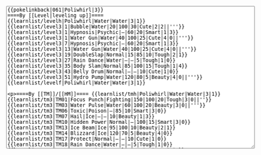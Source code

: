 </p><textarea readonly="" accesskey="," id="wpTextbox1" cols="80" rows="25" style="" class="mw-editfont-monospace" lang="en" dir="ltr" name="wpTextbox1">{{pokelinkback|061|Poliwhirl|3}}
====By [[Level|leveling up]]====
{{learnlist/levelh|Poliwhirl|Water|Water|3|1}}
{{learnlist/level3|1|Bubble|Water|20|100|30|Cute|2|2||'''}}
{{learnlist/level3|1|Hypnosis|Psychic|—|60|20|Smart|1|3}}
{{learnlist/level3|1|Water Gun|Water|40|100|25|Cute|4|0||'''}}
{{learnlist/level3|7|Hypnosis|Psychic|—|60|20|Smart|1|3}}
{{learnlist/level3|13|Water Gun|Water|40|100|25|Cute|4|0||'''}}
{{learnlist/level3|19|DoubleSlap|Normal|15|85|10|Tough|2|1}}
{{learnlist/level3|27|Rain Dance|Water|—|—|5|Tough|1|0}}
{{learnlist/level3|35|Body Slam|Normal|85|100|15|Tough|1|4}}
{{learnlist/level3|43|Belly Drum|Normal|—|—|10|Cute|1|0}}
{{learnlist/level3|51|Hydro Pump|Water|120|80|5|Beauty|4|0||'''}}
{{learnlist/levelf|Poliwhirl|Water|Water|3|1}}

====By [[TM]]/[[HM]]====
{{learnlist/tmh|Poliwhirl|Water|Water|3|1}}
{{learnlist/tm3|TM01|Focus Punch|Fighting|150|100|20|Tough|3|0||''}}
{{learnlist/tm3|TM03|Water Pulse|Water|60|100|20|Beauty|3|0||'''}}
{{learnlist/tm3|TM06|Toxic|Poison|—|85|10|Smart|3|0}}
{{learnlist/tm3|TM07|Hail|Ice|—|—|10|Beauty|1|3}}
{{learnlist/tm3|TM10|Hidden Power|Normal|—|100|15|Smart|3|0}}
{{learnlist/tm3|TM13|Ice Beam|Ice|95|100|10|Beauty|2|1}}
{{learnlist/tm3|TM14|Blizzard|Ice|120|70|5|Beauty|4|0}}
{{learnlist/tm3|TM17|Protect|Normal|—|—|10|Cute|1|0}}
{{learnlist/tm3|TM18|Rain Dance|Water|—|—|5|Tough|1|0}}
{{learnlist/tm3|TM21|Frustration|Normal|—|100|20|Cute|1|0}}
{{learnlist/tm3|TM26|Earthquake|Ground|100|100|10|Tough|1|3}}
{{learnlist/tm3|TM27|Return|Normal|—|100|20|Cute|1|0}}
{{learnlist/tm3|TM28|Dig|Ground|60|100|10|Smart|1|0}}
{{learnlist/tm3|TM29|Psychic|Psychic|90|100|10|Smart|1|3}}
{{learnlist/tm3|TM31|Brick Break|Fighting|75|100|15|Cool|1|4||''}}
{{learnlist/tm3|TM32|Double Team|Normal|—|—|15|Cool|2|0}}
{{learnlist/tm3|TM42|Facade|Normal|70|100|20|Cute|2|0}}
{{learnlist/tm3|TM43|Secret Power|Normal|70|100|20|Smart|1|0}}
{{learnlist/tm3|TM44|Rest|Psychic|—|—|10|Cute|2|0}}
{{learnlist/tm3|TM45|Attract|Normal|—|100|15|Cute|2|0}}
{{learnlist/tm3|TM46|Thief|Dark|40|100|10|Tough|1|0}}
{{learnlist/tm3|HM03|Surf|Water|95|100|15|Beauty|3|0||'''}}
{{learnlist/tm3|HM04|Strength|Normal|80|100|15|Tough|2|1}}
{{learnlist/tm3|HM06|Rock Smash|Fighting|20|100|15|Tough|1|0||''}}
{{learnlist/tm3|HM07|Waterfall|Water|80|100|15|Tough|2|0||'''}}
{{learnlist/tm3|HM08|Dive|Water|60|100|10|Beauty|2|0||'''}}
{{learnlist/tmf|Poliwhirl|Water|Water|3|1}}

====By {{pkmn|breeding}}====
{{learnlist/breedh|Poliwhirl|Water|Water|3|1}}
{{learnlist/breed3|{{MSP/3|183|Marill}}{{MSP/3|184|Azumarill}}{{MSP/3|222|Corsola}}{{MSP/3|223|Remoraid}}{{MSP/3|224|Octillery}}{{MSP/3|226|Mantine}}&lt;br>{{MSP/3|283|Surskit}}{{MSP/3|341|Corphish}}{{MSP/3|342|Crawdaunt}}|BubbleBeam|Water|65|100|20|Beauty|1|3||'''}}
{{learnlist/breed3|{{MSP/3|194|Wooper}}{{MSP/3|195|Quagsire}}{{MSP/3|283|Surskit}}|Haze|Ice|—|—|30|Beauty|3|0}}
{{learnlist/breed3|{{MSP/3|363|Spheal}}{{MSP/3|364|Sealeo}}{{MSP/3|365|Walrein}}|Ice Ball|Ice|30|90|20|Beauty|3|0}}
{{learnlist/breed3|{{MSP/3|062|Poliwrath}}|Mind Reader|Normal|—|100|5|Smart|3|0}}
{{learnlist/breed3|{{MSP/3|131|Lapras}}{{MSP/3|194|Wooper}}{{MSP/3|195|Quagsire}}{{MSP/3|270|Lotad}}{{MSP/3|278|Wingull}}{{MSP/3|279|Pelipper}}&lt;br>{{MSP/3|283|Surskit}}|Mist|Ice|—|—|30|Beauty|1|0}}
{{learnlist/breed3|{{MSP/3|349|Feebas}}{{MSP/3|350|Milotic}}|Splash|Normal|—|—|40|Cute|2|0}}
{{learnlist/breed3|{{MSP/3|054|Psyduck}}{{MSP/3|055|Golduck}}{{MSP/3|271|Lombre}}{{MSP/3|283|Surskit}}{{MSP/3|284|Masquerain}}{{MSP/3|350|Milotic}}|Water Sport|Water|—|—|15|Cute|4|0}}
{{learnlist/breedf|Poliwhirl|Water|Water|3|1}}

====By [[Move Tutor|tutoring]]====
{{learnlist/tutorh|Poliwhirl|Water|Water|3|1}}
{{learnlist/tutor3|Body Slam|Normal|85|100|15|Tough|1|4|||yes|yes|yes}}
{{learnlist/tutor3|Counter|Fighting|—|100|20|Tough|2|0|||yes|yes|no}}
{{learnlist/tutor3|Defense Curl|Normal|—|—|40|Cute|2|0|||no|yes|no}}
{{learnlist/tutor3|Double-Edge|Normal|120|100|15|Tough|6|0|||yes|yes|yes}}
{{learnlist/tutor3|Endure|Normal|—|—|10|Tough|2|0|||no|yes|no}}
{{learnlist/tutor3|Ice Punch|Ice|75|100|15|Beauty|4|0|||no|yes|no}}
{{learnlist/tutor3|Icy Wind|Ice|55|95|15|Beauty|1|3|||no|yes|yes}}
{{learnlist/tutor3|Mega Kick|Normal|120|75|5|Cool|4|0|||yes|yes|no}}
{{learnlist/tutor3|Mega Punch|Normal|80|85|20|Tough|4|0|||yes|yes|no}}
{{learnlist/tutor3|Metronome|Normal|—|—|10|Cute|3|0|||yes|yes|no}}
{{learnlist/tutor3|Mimic|Normal|—|—|10|Cute|1|0|||yes|yes|yes}}
{{learnlist/tutor3|Mud-Slap|Ground|20|100|10|Cute|2|1|||no|yes|no}}
{{learnlist/tutor3|Seismic Toss|Fighting|—|100|20|Tough|2|1|||yes|yes|yes}}
{{learnlist/tutor3|Sleep Talk|Normal|—|—|10|Cute|3|0|||no|yes|no}}
{{learnlist/tutor3|Snore|Normal|40|100|15|Cute|4|0|||no|yes|no}}
{{learnlist/tutor3|Substitute|Normal|—|—|10|Smart|2|0|||yes|yes|yes}}
{{learnlist/tutor3|Swagger|Normal|—|90|15|Cute|2|0|||no|yes|yes}}
{{learnlist/tutorf|Poliwhirl|Water|Water|3|1}}

====By a prior [[evolution]]====
{{Learnlist/prevoh|Poliwhirl|Water|Water|3|1}}
{{Learnlist/prevo3|060|Poliwag|e||||Sweet Kiss|Normal|—|75|10|Cute|2|0}}
{{Learnlist/prevof|Poliwhirl|Water|Water|3|1}}

[[fr:Têtarte/Génération 3]]
[[it:Poliwhirl/Mosse apprese in terza generazione]]
[[ja:ニョロゾ/第六世代以前のおぼえるわざ]]
[[zh:蚊香君/第三世代招式表]]
